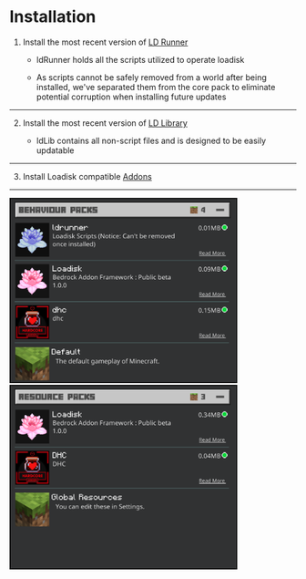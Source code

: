 # Installation 

1. Install the most recent version of [LD Runner](https://github.com/voxeldon/Loadisk-Public/raw/main/builds/ldrunner1.0.0.mcpack)
   
   - ldRunner holds all the scripts utilized to operate loadisk

   - As scripts cannot be safely removed from a world after being installed, we've separated them from the core pack to eliminate potential corruption when installing future updates
---
2. Install the most recent version of [LD Library](https://github.com/voxeldon/Loadisk-Public/raw/main/builds/loadiskLib0.4.2.mcaddon)

   - ldLib contains all non-script files and is designed to be easily updatable
---
3. Install Loadisk compatible [Addons](https://github.com/voxeldon/Loadisk-Public/blob/main/documentation/feature/addons.md)
---
<img src="image/../../image/loadOrderBp.png" alt="drawing" width="400"/>
<img src="image/../../image/loadOrderRp.png" alt="drawing" width="400"/>
